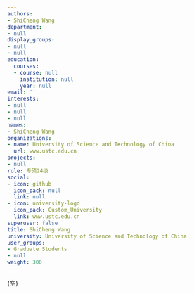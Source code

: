 ```yaml
---
authors:
- ShiCheng Wang
department:
- null
display_groups:
- null
- null
education:
  courses:
  - course: null
    institution: null
    year: null
email: ''
interests:
- null
- null
- null
names:
- ShiCheng Wang
organizations:
- name: University of Science and Technology of China
  url: www.ustc.edu.cn
projects:
- null
role: 专硕24级
social:
- icon: github
  icon_pack: null
  link: null
- icon: university-logo
  icon_pack: Custom_University
  link: www.ustc.edu.cn
superuser: false
title: ShiCheng Wang
university: University of Science and Technology of China
user_groups:
- Graduate Students
- null
weight: 300
---
```


(空)
